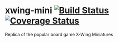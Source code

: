 # xwing-mini [![Build Status](https://travis-ci.org/kinddevelopment/xwing-mini.svg?branch=master)](https://travis-ci.org/kinddevelopment/xwing-mini) [![Coverage Status](https://coveralls.io/repos/github/kinddevelopment/xwing-mini/badge.svg?branch=master)](https://coveralls.io/github/kinddevelopment/xwing-mini?branch=master)
Replica of the popular board game X-Wing Miniatures
